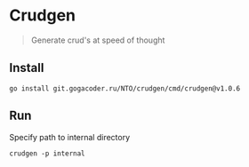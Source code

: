 # Crudgen
> Generate crud's at speed of thought

## Install
```shell
go install git.gogacoder.ru/NTO/crudgen/cmd/crudgen@v1.0.6
```

## Run
Specify path to internal directory 
```shell
crudgen -p internal
```
